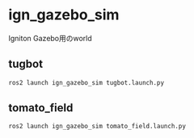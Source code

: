 # ign_gazebo_sim
Igniton Gazebo用のworld

## tugbot
```bash
ros2 launch ign_gazebo_sim tugbot.launch.py
```

## tomato_field
```bash
ros2 launch ign_gazebo_sim tomato_field.launch.py
```

